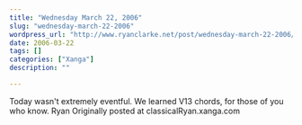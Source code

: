 ```yaml
---
title: "Wednesday March 22, 2006"
slug: "wednesday-march-22-2006"
wordpress_url: "http://www.ryanclarke.net/post/wednesday-march-22-2006/"
date: 2006-03-22
tags: []
categories: ["Xanga"]
description: ""

---
```


Today wasn't extremely eventful. We learned V13 chords, for those of you who know.
Ryan
Originally posted at classicalRyan.xanga.com
